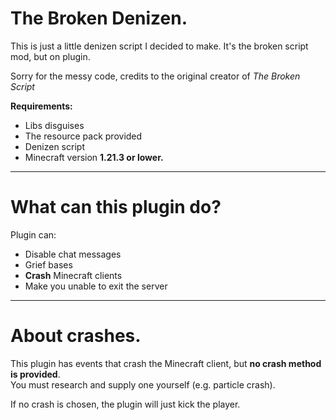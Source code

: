 # The Broken Denizen.

This is just a little denizen script I decided to make. It's the broken script mod, but on plugin.

Sorry for the messy code, credits to the original creator of _The Broken Script_

**Requirements:**
- Libs disguises
- The resource pack provided
- Denizen script
- Minecraft version **1.21.3 or lower.**

---

# What can this plugin do?

Plugin can:

- Disable chat messages  
- Grief bases  
- **Crash** Minecraft clients
- Make you unable to exit the server

---

# About crashes.

This plugin has events that crash the Minecraft client, but **no crash method is provided**.  
You must research and supply one yourself (e.g. particle crash).

If no crash is chosen, the plugin will just kick the player.
